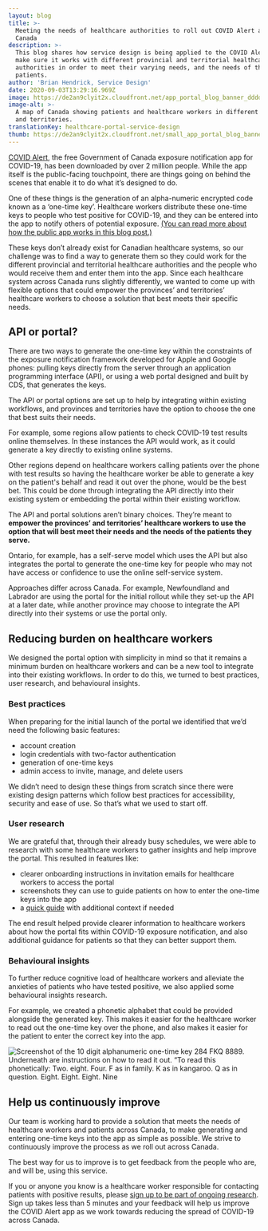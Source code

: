 ```yaml
---
layout: blog
title: >-
  Meeting the needs of healthcare authorities to roll out COVID Alert across
  Canada
description: >-
  This blog shares how service design is being applied to the COVID Alert app to
  make sure it works with different provincial and territorial healthcare
  authorities in order to meet their varying needs, and the needs of their
  patients.
author: 'Brian Hendrick, Service Design'
date: 2020-09-03T13:29:16.969Z
image: https://de2an9clyit2x.cloudfront.net/app_portal_blog_banner_dddd52ec15.jpg
image-alt: >-
  A map of Canada showing patients and healthcare workers in different provinces
  and territories.
translationKey: healthcare-portal-service-design
thumb: https://de2an9clyit2x.cloudfront.net/small_app_portal_blog_banner_dddd52ec15.jpg
---
```

[COVID Alert](https://www.canada.ca/en/public-health/services/diseases/coronavirus-disease-covid-19/covid-alert.html), the free Government of Canada exposure notification app for COVID-19, has been downloaded by over 2 million people. While the app itself is the public-facing touchpoint, there are things going on behind the scenes that enable it to do what it’s designed to do.

One of these things is the generation of an alpha-numeric encrypted code known as a ‘one-time key’. Healthcare workers distribute these one-time keys to people who test positive for COVID-19, and they can be entered into the app to notify others of potential exposure. [(You can read more about how the public app works in this blog post.)](https://digital.canada.ca/2020/07/31/continuously-improving-covid-alert/)

These keys don’t already exist for Canadian healthcare systems, so our challenge was to find a way to generate them so they could work for the different provincial and territorial healthcare authorities and the people who would receive them and enter them into the app. Since each healthcare system across Canada runs slightly differently, we wanted to come up with flexible options that could empower the provinces’ and territories’ healthcare workers to choose a solution that best meets their specific needs.

## API or portal?

There are two ways to generate the one-time key within the constraints of the exposure notification framework developed for Apple and Google phones: pulling keys directly from the server through an application programming interface (API), or using a web portal designed and built by CDS, that generates the keys.

The API or portal options are set up to help by integrating within existing workflows, and provinces and territories have the option to choose the one that best suits their needs.

For example, some regions allow patients to check COVID-19 test results online themselves. In these instances the API would work, as it could generate a key directly to existing online systems.

Other regions depend on healthcare workers calling patients over the phone with test results so having the healthcare worker be able to generate a key on the patient's behalf and read it out over the phone, would be the best bet. This could be done through integrating the API directly into their existing system or embedding the portal within their existing workflow.

The API and portal solutions aren’t binary choices. They’re meant to **empower the provinces’ and territories’ healthcare workers to use the option that will best meet their needs and the needs of the patients they serve.**

Ontario, for example, has a self-serve model which uses the API but also integrates the portal to generate the one-time key for people who may not have access or confidence to use the online self-service system.

Approaches differ across Canada. For example, Newfoundland and Labrador are using the portal for the initial rollout while they set-up the API at a later date, while another province may choose to integrate the API directly into their systems or use the portal only.

## Reducing burden on healthcare workers

We designed the portal option with simplicity in mind so that it remains a minimum burden on healthcare workers and can be a new tool to integrate into their existing workflows. In order to do this, we turned to best practices, user research, and behavioural insights.

### Best practices

When preparing for the initial launch of the portal we identified that we’d need the following basic features:

* account creation
* login credentials with two-factor authentication
* generation of one-time keys
* admin access to invite, manage, and delete users

We didn’t need to design these things from scratch since there were existing design patterns which follow best practices for accessibility, security and ease of use. So that’s what we used to start off.

### User research

We are grateful that, through their already busy schedules, we were able to research with some healthcare workers to gather insights and help improve the portal. This resulted in features like:

* clearer onboarding instructions in invitation emails for healthcare workers to access the portal
* screenshots they can use to guide patients on how to enter the one-time keys into the app
* a [quick guide](https://covid-alert-portal.alpha.canada.ca/en/quick-guide/) with additional context if needed

The end result helped provide clearer information to healthcare workers about how the portal fits within COVID-19 exposure notification, and also additional guidance for patients so that they can better support them.

### Behavioural insights

To further reduce cognitive load of healthcare workers and alleviate the anxieties of patients who have tested positive, we also applied some behavioural insights research.

For example, we created a phonetic alphabet that could be provided alongside the generated key. This makes it easier for the healthcare worker to read out the one-time key over the phone, and also makes it easier for the patient to enter the correct key into the app.

![Screenshot of the 10 digit alphanumeric one-time key 284 FKQ 8889. Underneath are instructions on how to read it out. “To read this phonetically: Two. eight. Four. F as in family. K as in kangaroo. Q as in question. Eight. Eight. Eight. Nine](https://de2an9clyit2x.cloudfront.net/app_portal_blog_1_en_9220f61127.jpg)

## Help us continuously improve

Our team is working hard to provide a solution that meets the needs of healthcare workers and patients across Canada, to make generating and entering one-time keys into the app as simple as possible. We strive to continuously improve the process as we roll out across Canada.

The best way for us to improve is to get feedback from the people who are, and will be, using this service.

If you or anyone you know is a healthcare worker responsible for contacting patients with positive results, please [sign up to be part of ongoing research](https://digital.canada.ca/covid-alert-research-signup/). Sign up takes less than 5 minutes and your feedback will help us improve the COVID Alert app as we work towards reducing the spread of COVID-19 across Canada.
